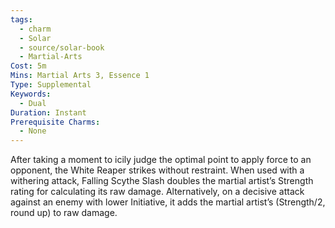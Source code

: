 ```yaml
---
tags:
  - charm
  - Solar
  - source/solar-book
  - Martial-Arts
Cost: 5m
Mins: Martial Arts 3, Essence 1
Type: Supplemental
Keywords:
  - Dual
Duration: Instant
Prerequisite Charms:
  - None
---
```

After taking a moment to icily judge the optimal point to apply force to an opponent, the White Reaper strikes without restraint. When used with a withering attack, Falling Scythe Slash doubles the martial artist’s Strength rating for calculating its raw damage. Alternatively, on a decisive attack against an enemy with lower Initiative, it adds the martial artist’s (Strength/2, round up) to raw damage.